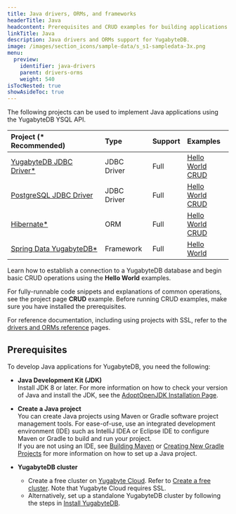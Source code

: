 ```yaml
---
title: Java drivers, ORMs, and frameworks
headerTitle: Java
headcontent: Prerequisites and CRUD examples for building applications in Java.
linkTitle: Java
description: Java drivers and ORMs support for YugabyteDB.
image: /images/section_icons/sample-data/s_s1-sampledata-3x.png
menu:
  preview:
    identifier: java-drivers
    parent: drivers-orms
    weight: 540
isTocNested: true
showAsideToc: true
---
```

The following projects can be used to implement Java applications using the YugabyteDB YSQL API.

| Project (* Recommended) | Type | Support | Examples |
| :------ | :--- | :------ | :------- |
| [YugabyteDB JDBC Driver*](yugabyte-jdbc) | JDBC Driver | Full | [Hello World](/preview/quick-start/build-apps/java/ysql-yb-jdbc) <br />[CRUD](yugabyte-jdbc) |
| [PostgreSQL JDBC Driver](/preview/reference/drivers/java/postgres-jdbc-reference/) | JDBC Driver | Full | [Hello World](/preview/quick-start/build-apps/java/ysql-jdbc) <br />[CRUD](postgres-jdbc)|
| [Hibernate*](hibernate) | ORM |  Full | [Hello World](/preview/quick-start/build-apps/java/ysql-hibernate) <br />[CRUD](hibernate/#working-with-domain-objects) |
| [Spring Data YugabyteDB*](/preview/integrations/spring-framework/sdyb/) | Framework |  Full | [Hello World](/preview/quick-start/build-apps/java/ysql-sdyb) |

Learn how to establish a connection to a YugabyteDB database and begin basic CRUD operations using the **Hello World** examples.

For fully-runnable code snippets and explanations of common operations, see the project page **CRUD** example. Before running CRUD examples, make sure you have installed the prerequisites.

For reference documentation, including using projects with SSL, refer to the [drivers and ORMs reference](../../reference/drivers/java/yugabyte-jdbc-reference/) pages.

## Prerequisites

To develop Java applications for YugabyteDB, you need the following:

- **Java Development Kit (JDK)**\
  Install JDK 8 or later. For more information on how to check your version of Java and install the JDK, see the [AdoptOpenJDK Installation Page](https://adoptopenjdk.net/installation.html).

- **Create a Java project**\
  You can create Java projects using Maven or Gradle software project management tools. For ease-of-use, use an integrated development environment (IDE) such as IntelliJ IDEA or Eclipse IDE to configure Maven or Gradle to build and run your project.\
  If you are not using an IDE, see [Building Maven](https://maven.apache.org/guides/development/guide-building-maven.html) or [Creating New Gradle Projects](https://docs.gradle.org/current/samples/sample_building_java_applications.html) for more information on how to set up a Java project.

- **YugabyteDB cluster**
  - Create a free cluster on [Yugabyte Cloud](https://www.yugabyte.com/cloud/). Refer to [Create a free cluster](../../yugabyte-cloud/cloud-basics/create-clusters-free/). Note that Yugabyte Cloud requires SSL.
  - Alternatively, set up a standalone YugabyteDB cluster by following the steps in [Install YugabyteDB](/preview/quick-start/install/macos).

<!-- ## Learn More

- Learn about configuring load balancing options present in YugabyteDB JDBC Driver in [YugabyteDB JDBC reference section](/preview/reference/drivers/java/yugabyte-jdbc-reference/#load-balancing).
- Learn how to [develop Spring Boot Applications using Spring Data YugabyteDB project](/preview/integrations/spring-framework/sdyb/). -->
